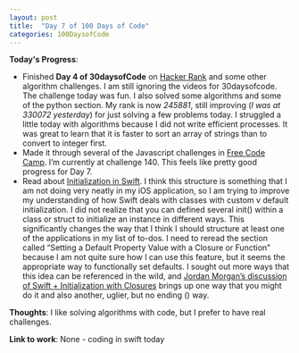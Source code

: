 ```yaml
---
layout: post
title:  "Day 7 of 100 Days of Code"
categories: 100DaysofCode
---
```


**Today's Progress**:
+ Finished **Day 4 of 30daysofCode** on [Hacker Rank](http://www.hackerrank.com) and some other algorithm challenges. I am still ignoring the videos for 30daysofcode. The challenge today was fun. I also solved some algorithms and some of the python section. My rank is now *245881*, still improving (*I was at 330072 yesterday*) for just solving a few problems today. I struggled a little today with algorithms because I did not write efficient processes. It was great to learn that it is faster to sort an array of strings than to convert to integer first. 
+ Made it through several of the Javascript challenges in [Free Code Camp]( https://www.freecodecamp.org). I’m currently at challenge 140. This feels like pretty good progress for Day 7. 
+ Read about [Initialization in Swift](https://developer.apple.com/library/content/documentation/Swift/Conceptual/Swift_Programming_Language/Initialization.html). I think this structure is something that I am not doing very neatly in my iOS application, so I am trying to improve my understanding of how Swift deals with classes with custom v default initialization. I did not realize that you can defined several init() within a class or struct to initialize an instance in different ways. This significantly changes the way that I think I should structure at least one of the applications in my list of to-dos. I need to reread the section called “Setting a Default Property Value with a Closure or Function” because I am not quite sure how I can use this feature, but it seems the appropriate way to functionally set defaults. I sought out more ways that this idea can be referenced in the wild, and [Jordan Morgan’s discussion of Swift + Initialization with Closures](https://medium.com/the-traveled-ios-developers-guide/swift-initialization-with-closures-5ea177f65a5) brings up one way that you might do it and also another, uglier, but no ending () way.

**Thoughts**: I like solving algorithms with code, but I prefer to have real challenges.

**Link to work**: None - coding in swift today

